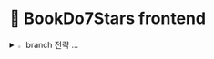 # 💫 BookDo7Stars frontend

<details>
<summary>
  <img src="https://raw.githubusercontent.com/Tarikul-Islam-Anik/Animated-Fluent-Emojis/master/Emojis/Hand%20gestures/Eyes.png" alt="Eyes" width="2%" /> branch 전략 ... 
</summary>
  
- 새로운 브랜치는 항상 develop에서 생성되어야 한다. feature브랜치나 bug브랜치에서 생성되지 않는다. <br/>
- 새로운 브랜치를 생성 할 경우 develop브랜치를 항상 최신화 (fetch) 를 시켜야 한다. <br/>
- 항상 develop 브랜치의 상태를 확인해서 업데이트를 해준다. <br/>
- 각 브랜치들과 develop 브랜치와의 차이를 항상 확인해 준다. 밑의 그림에서 Behind I Ahead의 Behind를 0으로 유지시켜주는 것이 중요하다. 0이라는 뜻은 디벨롭과 해당 브랜치 사이에 차이점이 없다는 뜻이다. 0이 아닌 경우에 merge 리퀘스트를 생성했을 때 merge가 되지 않는다. <br/>
- 브랜치 작업 중 develop이 업데이트가 되었고 그 업데이트 된 deyeop을 자신의 브랜치에 적용시키려고 할 경우...  <br/>
vs code에서는 rebase를 하는것이 편했고 intellij의 경우 merge를 하는 것이 편했다. 이 경우에 컨플릭트가. 날 경우가 종종 있는데, 그 경우에 웬만하면 슬랙을 통해 다른 팀원에게 알리고 같이 해결하는 편이 좋다.
문제가 생긴다면 즉시 알리는게 도움이 된다.

</details>
